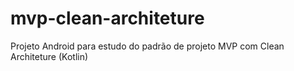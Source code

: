 # mvp-clean-architeture
Projeto Android para estudo do padrão de projeto MVP com Clean Architeture (Kotlin)
